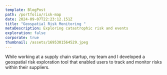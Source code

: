 ```yaml
---
template: BlogPost
path: /portfolio/risk-map
date: 2024-09-07T22:23:12.151Z
title: "Geospatial Risk Monitoring "
metaDescription: Exploring catastrophic risk and events
exploration: false
corporate: true
thumbnail: /assets/1695301564529.jpeg
---
```

While working at a supply chain startup, my team and I developed a geospatial risk exploration tool that enabled users to track and monitor risks within their suppliers.







